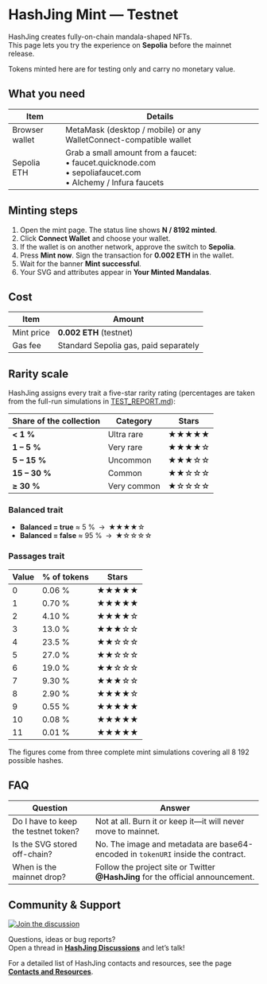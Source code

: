 # HashJing Mint — Testnet

HashJing creates fully-on-chain mandala-shaped NFTs.  
This page lets you try the experience on **Sepolia** before the mainnet release.

Tokens minted here are for testing only and carry no monetary value.

## What you need

| Item | Details |
|------|---------|
| Browser wallet | MetaMask (desktop / mobile) or any WalletConnect-compatible wallet |
| Sepolia ETH | Grab a small amount from a faucet:<br>• faucet.quicknode.com<br>• sepoliafaucet.com<br>• Alchemy / Infura faucets |

## Minting steps

1. Open the mint page. The status line shows **N / 8192 minted**.  
2. Click **Connect Wallet** and choose your wallet.  
3. If the wallet is on another network, approve the switch to **Sepolia**.  
4. Press **Mint now**. Sign the transaction for **0.002 ETH** in the wallet.  
5. Wait for the banner **Mint successful**.  
6. Your SVG and attributes appear in **Your Minted Mandalas**.

## Cost

| Item | Amount |
|------|--------|
| Mint price | **0.002 ETH** (testnet) |
| Gas fee | Standard Sepolia gas, paid separately |

## Rarity scale

HashJing assigns every trait a five-star rarity rating (percentages are taken from the full-run simulations in
[TEST_REPORT.md](https://github.com/DataSattva/hashjing-nft/blob/main/TEST_REPORT.md)):

| Share of the collection | Category    | Stars |
|-------------------------|-------------|-------|
| **< 1 %**               | Ultra rare  | ★★★★★ |
| **1 – 5 %**             | Very rare   | ★★★★☆ |
| **5 – 15 %**            | Uncommon    | ★★★☆☆ |
| **15 – 30 %**           | Common      | ★★☆☆☆ |
| **≥ 30 %**              | Very common | ★☆☆☆☆ |

### Balanced trait

* **Balanced = true** ≈ 5 % → ★★★★☆  
* **Balanced = false** ≈ 95 % → ★☆☆☆☆  

### Passages trait

| Value | % of tokens | Stars |
|-------|-------------|-------|
| 0     | 0.06 % | ★★★★★ |
| 1     | 0.70 % | ★★★★★ |
| 2     | 4.10 % | ★★★★☆ |
| 3     | 13.0 % | ★★★☆☆ |
| 4     | 23.5 % | ★★☆☆☆ |
| 5     | 27.0 % | ★★☆☆☆ |
| 6     | 19.0 % | ★★☆☆☆ |
| 7     | 9.30 % | ★★★☆☆ |
| 8     | 2.90 % | ★★★★☆ |
| 9     | 0.55 % | ★★★★★ |
| 10    | 0.08 % | ★★★★★ |
| 11    | 0.01 % | ★★★★★ |

The figures come from three complete mint simulations covering all 8 192 possible hashes.

## FAQ

| Question | Answer |
|----------|--------|
| Do I have to keep the testnet token? | Not at all. Burn it or keep it—it will never move to mainnet. |
| Is the SVG stored off-chain? | No. The image and metadata are base64-encoded in `tokenURI` inside the contract. |
| When is the mainnet drop? | Follow the project site or Twitter **@HashJing** for the official announcement. |

## Community & Support

[![Join the discussion](https://img.shields.io/github/discussions/DataSattva/hashjing?logo=github)](https://github.com/DataSattva/hashjing/discussions)

Questions, ideas or bug reports?  
Open a thread in [**HashJing Discussions**](https://github.com/DataSattva/hashjing/discussions) and let’s talk!

For a detailed list of HashJing contacts and resources, see the page [**Contacts and Resources**](https://datasattva.github.io/hashjing-res/).

